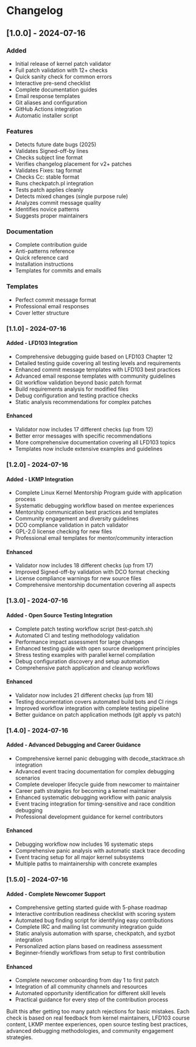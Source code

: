 # Changelog

## [1.0.0] - 2024-07-16

### Added
- Initial release of kernel patch validator
- Full patch validation with 12+ checks
- Quick sanity check for common errors
- Interactive pre-send checklist
- Complete documentation guides
- Email response templates
- Git aliases and configuration
- GitHub Actions integration
- Automatic installer script

### Features
- Detects future date bugs (2025)
- Validates Signed-off-by lines
- Checks subject line format
- Verifies changelog placement for v2+ patches
- Validates Fixes: tag format
- Checks Cc: stable format
- Runs checkpatch.pl integration
- Tests patch applies cleanly
- Detects mixed changes (single purpose rule)
- Analyzes commit message quality
- Identifies novice patterns
- Suggests proper maintainers

### Documentation
- Complete contribution guide
- Anti-patterns reference
- Quick reference card
- Installation instructions
- Templates for commits and emails

### Templates
- Perfect commit message format
- Professional email responses
- Cover letter structure

### [1.1.0] - 2024-07-16

#### Added - LFD103 Integration
- Comprehensive debugging guide based on LFD103 Chapter 12
- Detailed testing guide covering all testing levels and requirements
- Enhanced commit message templates with LFD103 best practices
- Advanced email response templates with community guidelines
- Git workflow validation beyond basic patch format
- Build requirements analysis for modified files
- Debug configuration and testing practice checks
- Static analysis recommendations for complex patches

#### Enhanced
- Validator now includes 17 different checks (up from 12)
- Better error messages with specific recommendations
- More comprehensive documentation covering all LFD103 topics
- Templates now include extensive examples and guidelines

### [1.2.0] - 2024-07-16

#### Added - LKMP Integration
- Complete Linux Kernel Mentorship Program guide with application process
- Systematic debugging workflow based on mentee experiences
- Mentorship communication best practices and templates
- Community engagement and diversity guidelines
- DCO compliance validation in patch validator
- GPL-2.0 license checking for new files
- Professional email templates for mentor/community interaction

#### Enhanced
- Validator now includes 18 different checks (up from 17)
- Improved Signed-off-by validation with DCO format checking
- License compliance warnings for new source files
- Comprehensive mentorship documentation covering all aspects

### [1.3.0] - 2024-07-16

#### Added - Open Source Testing Integration
- Complete patch testing workflow script (test-patch.sh)
- Automated CI and testing methodology validation
- Performance impact assessment for large changes  
- Enhanced testing guide with open source development principles
- Stress testing examples with parallel kernel compilation
- Debug configuration discovery and setup automation
- Comprehensive patch application and cleanup workflows

#### Enhanced
- Validator now includes 21 different checks (up from 18)
- Testing documentation covers automated build bots and CI rings
- Improved workflow integration with complete testing pipeline
- Better guidance on patch application methods (git apply vs patch)

### [1.4.0] - 2024-07-16

#### Added - Advanced Debugging and Career Guidance
- Comprehensive kernel panic debugging with decode_stacktrace.sh integration
- Advanced event tracing documentation for complex debugging scenarios
- Complete developer lifecycle guide from newcomer to maintainer
- Career path strategies for becoming a kernel maintainer
- Enhanced systematic debugging workflow with panic analysis
- Event tracing integration for timing-sensitive and race condition debugging
- Professional development guidance for kernel contributors

#### Enhanced
- Debugging workflow now includes 16 systematic steps
- Comprehensive panic analysis with automatic stack trace decoding
- Event tracing setup for all major kernel subsystems
- Multiple paths to maintainership with concrete examples

### [1.5.0] - 2024-07-16

#### Added - Complete Newcomer Support
- Comprehensive getting started guide with 5-phase roadmap
- Interactive contribution readiness checklist with scoring system
- Automated bug finding script for identifying easy contributions
- Complete IRC and mailing list community integration guide
- Static analysis automation with sparse, checkpatch, and syzbot integration
- Personalized action plans based on readiness assessment
- Beginner-friendly workflows from setup to first contribution

#### Enhanced
- Complete newcomer onboarding from day 1 to first patch
- Integration of all community channels and resources
- Automated opportunity identification for different skill levels
- Practical guidance for every step of the contribution process

Built this after getting too many patch rejections for basic mistakes.
Each check is based on real feedback from kernel maintainers, LFD103 course content, LKMP mentee experiences, open source testing best practices, advanced debugging methodologies, and community engagement strategies.